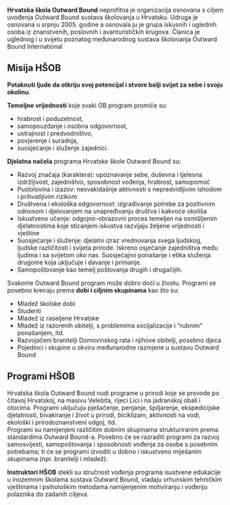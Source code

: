 **Hrvatska škola Outward Bound** neprofitna je organizacija osnovana s ciljem uvođenja Outward Bound sustava školovanja u Hrvatsku. Udruga je osnovana u srpnju 2005. godine a osnovala ju je grupa iskusnih i uglednih osoba iz znanstvenih, poslovnih i avanturističkih krugova. Članica je uglednog i u svijetu poznatog međunarodnog sustava školovanja Outward Bound International

## Misija HŠOB

**Potaknuti ljude da otkriju svoj potencijal i stvore bolji svijet za sebe i svoju okolinu**.

**Temeljne vrijednosti** koje svaki OB program promiče su:

- hrabrost i poduzetnost,
- samopouzdanje i osobna odgovornost,
- ustrajnost i predvodništvo,
- povjerenje i suradnja,
- suosjećanje i služenje zajednici.

**Djelatna načela** programa Hrvatske škole Outward Bound su:

- Razvoj značaja (karaktera): upoznavanje sebe, duševna i tjelesna izdržljivost, zajedništvo, sposobnost vođenja, hrabrost, samopomoć
- Pustolovina i izazov: nesvakidašnje aktivnosti s nepredvidljivim ishodom i prihvatljivim rizikom
- Društvena i ekološka odgovornost: izgrađivanje potrebe za pozitivnim odnosom i djelovanjem na unapređivanju društva i kakvoće okoliša
- Iskustveno učenje: odgojno-obrazovni proces temeljen na osmišljenim djelatnostima koje sticanjem iskustva razvijaju željene vrijednosti i vještine
- Suosjećanje i služenje: djelatni izraz vrednovanja svega ljudskog, ljudske različitosti i svijeta prirode. Iskreno osjećanje zajedništva među ljudima i sa svijetom oko nas. Suosjećajno ponašanje i etika služenja drugome koja uključuje i davanje i primanje.
- Samopoštovanje kao temelj poštovanja drugih i drugačijih.

Svakome Outward Bound program može dobro doći u životu. Programi se posebno kreiraju prema **dobi i ciljnim skupinama** kao što su:

- Mladež školske dobi
- Studenti
- Mladež iz raseljene Hrvatske
- Mladež iz razorenih obitelji, s problemima socijalizacije i “rubnim" ponašanjem, itd.
- Razvojačeni branitelji Domovinskog rata i njihove obitelji, posebno djeca
- Pojedinci i skupine u okviru međunarodne razmjene u sustavu Outward Bound

## Programi HŠOB

Hrvatska škola Outward Bound nudi programe u prirodi koje se provode po čitavoj Hrvatskoj, na masivu Velebita, rijeci Lici i na jadranskoj obali i otocima. Programi uključuju pješačenje, penjanje, špiljarenje, ekspedicijske djelatnosti, bivakiranje i život u prirodi, biciklizam, aktivnosti na vodi, ekološki i prirodoznanstveni odgoj, itd. <br>
Programi su namijenjeni različitim dobnim skupinama strukturiranim prema standardima Outward Bound-a. Posebno će se razraditi programi za razvoj samosvijesti, samopoštovanja i sposobnosti vođenja za osobe s posebnim potrebama; ti će se programi izvoditi u dobno i iskustveno miješanim skupinama (npr. branitelji i mladež).

**Instruktori HŠOB** stekli su stručnost vođenja programa isustvene edukacije u inozemnim školama sustava Outward Bound, vladaju vrhunskim tehničkim vještinama i psihološkim metodama namijenjenim motiviranju i vođenju polaznika do zadanih ciljeva.
